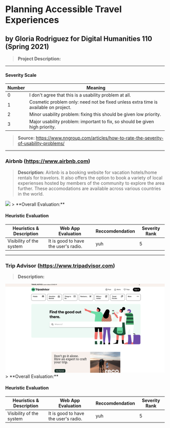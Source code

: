 # Planning Accessible Travel Experiences
## by Gloria Rodriguez for Digital Humanities 110 (Spring 2021)
> **Project Description:** 

---
#### Severity Scale 
| Number | Meaning |
| --- | --- | 
| 0 | I don't agree that this is a usability problem at all.|
| 1 | Cosmetic problem only: need not be fixed unless extra time is available on project.|
| 2 | Minor usability problem: fixing this should be given low priority.|
| 3 | Major usability problem: important to fix, so should be given high priority.|
> **Source:** https://www.nngroup.com/articles/how-to-rate-the-severity-of-usability-problems/

---
### Airbnb (https://www.airbnb.com)
>**Description:** Airbnb is a booking website for vacation hotels/home rentals for travelors. It also offers the option to book a variety of local experienses hosted by members of the community to explore the area further. These accomodations are available across various countries in the world. 
<img src="./images/airbnbScreenshot.png" width ="1000px">
> **Overall Evaluation:**

#### Heuristic Evaluation 
| Heuristics & Description | Web App Evaluation | Reccomdendation | Severity Rank |
| ---------- | ---| --- | --- |
| Visibility of the system | It is good to have the user's radio. | yuh | 5 |

---
### Trip Advisor (https://www.tripadvisor.com)
>**Description:**
<img src="./images/tripadvisorScreenshot.png" width ="1000px">
> **Overall Evaluation:**

#### Heuristic Evaluation 
| Heuristics & Description | Web App Evaluation | Reccomdendation | Severity Rank |
| ---------- | ---| --- | --- |
| Visibility of the system | It is good to have the user's radio. | yuh | 5 |
